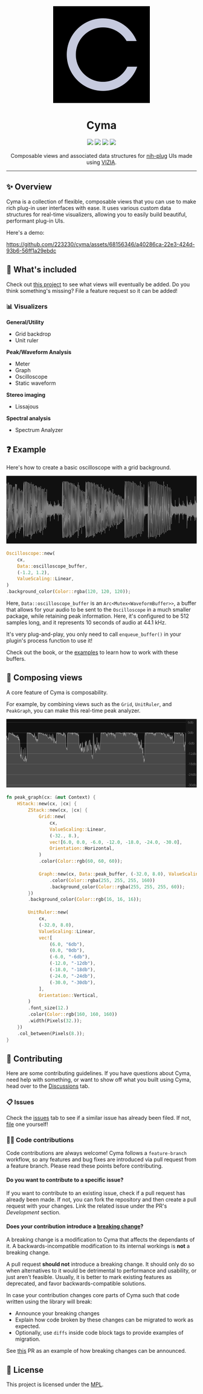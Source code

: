 <div align="center">
  <img src="doc/logo.svg">
  <h1>Cyma</h1>
</div>
<div align="center">
  <a href="https://github.com/223230/cyma/actions/workflows/test.yml"><img src="https://github.com/223230/cyma/actions/workflows/test.yml/badge.svg"></a>
  <a href="https://github.com/223230/cyma/actions/workflows/docs.yml"><img src="https://github.com/223230/cyma/actions/workflows/docs.yaml/badge.svg"></a>
  <a href="https://deps.rs/repo/github/223230/cyma"><img src="https://deps.rs/repo/github/223230/cyma/status.svg"></a>
  <a href="https://github.com/223230/cyma/milestone/1"><img src="https://img.shields.io/github/milestones/progress-percent/223230/cyma/1"></a>
</div>
<br/>
<div align="center">
  Composable views and associated data structures for <a href="https://github.com/robbert-vdh/nih-plug">nih-plug</a> UIs made using <a href="https://github.com/vizia/vizia">VIZIA</a>.
</div>

---

## ✨ Overview

Cyma is a collection of flexible, composable views that you can use to make rich
plug-in user interfaces with ease. It uses various custom data structures for
real-time visualizers, allowing you to easily build beautiful, performant
plug-in UIs.

Here's a demo:

https://github.com/223230/cyma/assets/68156346/a40286ca-22e3-424d-93b6-56ff1a29ebdc

## 🧰 What's included

Check out [this project](https://github.com/users/223230/projects/5/views/3) to see
what views will eventually be added. Do you think something's missing? File a
feature request so it can be added!

### 📊 Visualizers

**General/Utility**
  - Grid backdrop
  - Unit ruler

**Peak/Waveform Analysis**
  - Meter
  - Graph
  - Oscilloscope
  - Static waveform

**Stereo imaging**
  - Lissajous

**Spectral analysis**
  - Spectrum Analyzer

## ❓ Example

Here's how to create a basic oscilloscope with a grid background.

![Oscilloscope](doc/example.png)

```rust
Oscilloscope::new(
    cx,
    Data::oscilloscope_buffer,
    (-1.2, 1.2),
    ValueScaling::Linear,
)
.background_color(Color::rgba(120, 120, 120));
```

Here, `Data::oscilloscope_buffer` is an `Arc<Mutex<WaveformBuffer>>`, a buffer
that allows for your audio to be sent to the `Oscilloscope` in a much smaller
package, while retaining peak information. Here, it's configured to be 512
samples long, and it represents 10 seconds of audio at 44.1 kHz.

It's very plug-and-play, you only need to call `enqueue_buffer()` in your
plugin's process function to use it!

Check out the book, or the [examples](examples) to learn how to work with these
buffers.

## 🍔 Composing views

A core feature of Cyma is composability.

For example, by combining views such as the `Grid`, `UnitRuler`, and
`PeakGraph`, you can make this real-time peak analyzer.

![Peak visualizer](doc/composability_demo.png)

```rust
fn peak_graph(cx: &mut Context) {
    HStack::new(cx, |cx| {
        ZStack::new(cx, |cx| {
            Grid::new(
                cx,
                ValueScaling::Linear,
                (-32., 8.),
                vec![6.0, 0.0, -6.0, -12.0, -18.0, -24.0, -30.0],
                Orientation::Horizontal,
            )
            .color(Color::rgb(60, 60, 60));

            Graph::new(cx, Data::peak_buffer, (-32.0, 8.0), ValueScaling::Decibels)
                .color(Color::rgba(255, 255, 255, 160))
                .background_color(Color::rgba(255, 255, 255, 60));
        })
        .background_color(Color::rgb(16, 16, 16));

        UnitRuler::new(
            cx,
            (-32.0, 8.0),
            ValueScaling::Linear,
            vec![
                (6.0, "6db"),
                (0.0, "0db"),
                (-6.0, "-6db"),
                (-12.0, "-12db"),
                (-18.0, "-18db"),
                (-24.0, "-24db"),
                (-30.0, "-30db"),
            ],
            Orientation::Vertical,
        )
        .font_size(12.)
        .color(Color::rgb(160, 160, 160))
        .width(Pixels(32.));
    })
    .col_between(Pixels(8.));
}
```

## 🙋 Contributing

Here are some contributing guidelines. If you have questions about Cyma, need
help with something, or want to show off what you built using Cyma, head over to
the [Discussions](https://github.com/223230/cyma/discussions) tab.

### 📋 Issues

Check the [issues](https://github.com/223230/cyma/issues) tab to see if a
similar issue has already been filed. If not,
[file](https://github.com/223230/cyma/issues/new/choose) one yourself!

### 🧑‍💻 Code contributions

Code contributions are always welcome! Cyma follows a `feature-branch` workflow,
so any features and bug fixes are introduced via pull request from a feature
branch. Please read these points before contributing.

#### Do you want to contribute to a specific issue?

If you want to contribute to an existing issue, check if a pull request has
already been made. If not, you can fork the repository and then create a pull
request with your changes. Link the related issue under the PR's *Development*
section.

#### Does your contribution introduce a <ins>breaking change</ins>?

A breaking change is a modification to Cyma that affects the dependants of it. A
backwards-incompatible modification to its internal workings is **not** a breaking
change.

A pull request **should not** introduce a breaking change. It should only do so when
alternatives to it would be detrimental to performance and usability, or just aren't
feasible. Usually, it is better to mark existing features as deprecated, and favor
backwards-compatible solutions.

In case your contribution changes core parts of Cyma such that code written using
the library will break:

- Announce your breaking changes
- Explain how code broken by these changes can be migrated to work as expected.
- Optionally, use `diffs` inside code block tags to provide examples of migration.

See [this](https://github.com/223230/cyma/pull/50) PR as an example of how breaking
changes can be announced.

## 📃 License

This project is licensed under the [MPL](LICENSE).
